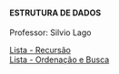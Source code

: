 #### ESTRUTURA DE DADOS 
Professor: Silvio Lago

[Lista - Recursão](https://www.ime.usp.br/~slago/fatecsp.ed.recursao.pdf)<br />
[Lista - Ordenação e Busca](https://www.ime.usp.br/~slago/fatecsp.ed.ordenacao.busca.pdf)
